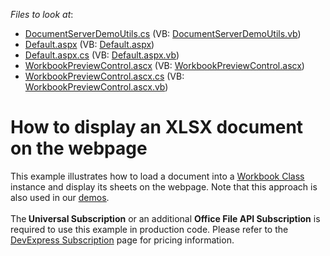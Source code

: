 <!-- default file list -->
*Files to look at*:

* [DocumentServerDemoUtils.cs](./CS/WebSite/App_Code/DocumentServerDemoUtils.cs) (VB: [DocumentServerDemoUtils.vb](./VB/WebSite/App_Code/DocumentServerDemoUtils.vb))
* [Default.aspx](./CS/WebSite/Default.aspx) (VB: [Default.aspx](./VB/WebSite/Default.aspx))
* [Default.aspx.cs](./CS/WebSite/Default.aspx.cs) (VB: [Default.aspx.vb](./VB/WebSite/Default.aspx.vb))
* [WorkbookPreviewControl.ascx](./CS/WebSite/UserControls/WorkbookPreviewControl.ascx) (VB: [WorkbookPreviewControl.ascx](./VB/WebSite/UserControls/WorkbookPreviewControl.ascx))
* [WorkbookPreviewControl.ascx.cs](./CS/WebSite/UserControls/WorkbookPreviewControl.ascx.cs) (VB: [WorkbookPreviewControl.ascx.vb](./VB/WebSite/UserControls/WorkbookPreviewControl.ascx.vb))
<!-- default file list end -->
# How to display an XLSX document on the webpage


<p>This example illustrates how to load a document into a <a href="https://documentation.devexpress.com/OfficeFileAPI/DevExpress.Spreadsheet.Workbook.class"><u>Workbook Class</u></a> instance and display its sheets on the webpage. Note that this approach is also used in our <a href="https://demos.devexpress.com/OfficeFileAPI/ASP/SpreadSheet/ExpenseReport.aspx"><u>demos</u></a>.<br><br>The<strong> Universal Subscription</strong> or an additional <strong>Office File API Subscription</strong> is required to use this example in production code. Please refer to the <a href="https://www.devexpress.com/Buy/NET/">DevExpress Subscription</a> page for pricing information.</p>
